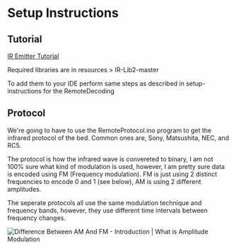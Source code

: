 # Setup Instructions

## Tutorial

[IR Emitter Tutorial](https://littlebirdelectronics.com.au/guides/5/infrared-transmitter-with-arduino)

Required libraries are in resources > IR-Lib2-master

To add them to your IDE perform same steps as described in setup-instructions for the RemoteDecoding

## Protocol

We're going to have to use the RemoteProtocol.ino program to get the infrared protocol of the bed. Common ones are, Sony, Matsushita, NEC, and RC5.

The protocol is how the infrared wave is convereted to binary, I am not 100% sure what kind of modulation is used, however, I am pretty sure data is encoded using FM (Frequency modulation). FM is just using 2 distinct frequencies to encode 0 and 1 (see below), AM is using 2 different amplitudes. 

The seperate protocols all use the same modulation technique and frequency bands, however, they use different time intervals between frequency changes.

![Difference Between AM And FM - Introduction | What is Amplitude Modulation](https://cdn1.byjus.com/wp-content/uploads/2020/07/Difference-Between-AM-And-FM1.png)



